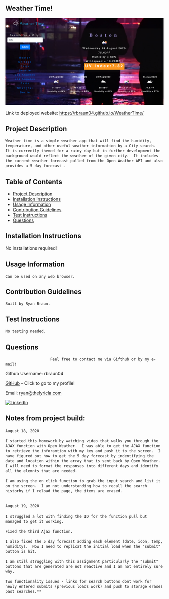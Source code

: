 ## Weather Time!

<img src="WeatherTime.png">

Link to deployed website:  https://rbraun04.github.io/WeatherTime/

                        
 ## Project Description 
    Weather time is a simple weather app that will find the humidity, temperature, and other useful weather information by a City search.  It is currently themed for a rainy day but in further development the background would reflect the weather of the given city.  It includes the current weather forecast pulled from the Open Weather API and also provides a 5 day forecast .
                        
 ## Table of Contents
* [Project Description](#project-description)
* [Installation Instructions](#installation-instructions)
* [Usage Information](#usage-information)
* [Contribution Guidelines](#contribution-guidelines)
* [Test Instructions](#test-instructions)
* [Questions](#questions)


                        
 ## Installation Instructions

   No installations required!
                        
 ## Usage Information

    Can be used on any web browser.    
                        
 ## Contribution Guidelines
    
    Built by Ryan Braun.
                        
 ## Test Instructions
 
    No testing needed.
                        
 ## Questions
 
                        Feel free to contact me via Gifthub or by my e-mail!
Github Username:  rbraun04

 <a href = "https://github.com/rbraun04">GitHub</a> - Click to go to my profile!

 Email:  ryan@thelyricla.com

[![LinkedIn][linkedin-shield]][linkedin-url]
 

## Notes from project build:

    August 18, 2020

    I started this homework by watching video that walks you through the AJAX function with Open Weather.  I was able to get the AJAX function to retrieve the inforamtion with my key and push it to the screen.  I have figured out how to get the 5 day forecast by indentifying the date and location within the array that is sent back by Open Weather.  I will need to format the responses into different days and identify all the elemnts that are needed.

    I am using the on click function to grab the input search and list it on the screen.  I am not understanding how to recall the search historhy if I reload the page, the items are erased.  


    August 19, 2020

    I struggled a lot with finding the ID for the function pull but managed to get it working.

    Fixed the third Ajax function.

    I also fixed the 5 day forecast adding each element (date, icon, temp, humidity).  Now I need to replicat the initial load when the "submit" button is hit. 

    I am still struggling with this assignment particularly the "submit" buttons that are generated are not reactive and I am not entirely sure why.  

    Two functionality issues - links for search buttons dont work for newly entered submits (previous loads work) and push to storage erases past searches.**

[linkedin-shield]: https://img.shields.io/badge/-LinkedIn-black.svg?style=flat-square&logo=linkedin&colorB=555
[linkedin-url]: https://linkedin.com/in/ryangbraun


